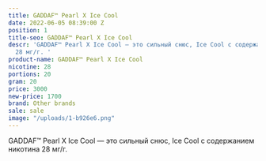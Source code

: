 ```yaml
---
title: GADDAF™ Pearl X Ice Cool
date: 2022-06-05 08:39:00 Z
position: 1
title-seo: GADDAF™ Pearl X Ice Cool
descr: 'GADDAF™ Pearl X Ice Cool — это сильный снюс, Ice Cool с содержанием никотина
  28 мг/г. '
product-name: GADDAF™ Pearl X Ice Cool
nicotine: 28
portions: 20
gram: 20
price: 3000
new-price: 1700
brand: Other brands
sale: sale
image: "/uploads/1-b926e6.png"
---
```


GADDAF™ Pearl X Ice Cool — это сильный снюс, Ice Cool с содержанием никотина 28 мг/г. 